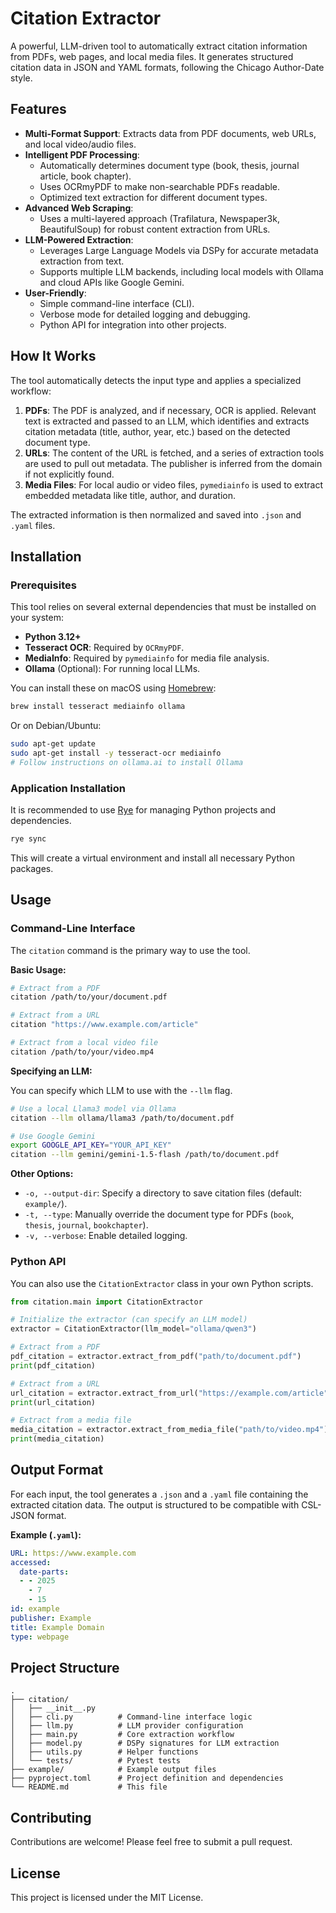 # Citation Extractor

A powerful, LLM-driven tool to automatically extract citation information from PDFs, web pages, and local media files. It generates structured citation data in JSON and YAML formats, following the Chicago Author-Date style.

## Features

-   **Multi-Format Support**: Extracts data from PDF documents, web URLs, and local video/audio files.
-   **Intelligent PDF Processing**:
    -   Automatically determines document type (book, thesis, journal article, book chapter).
    -   Uses OCRmyPDF to make non-searchable PDFs readable.
    -   Optimized text extraction for different document types.
-   **Advanced Web Scraping**:
    -   Uses a multi-layered approach (Trafilatura, Newspaper3k, BeautifulSoup) for robust content extraction from URLs.
-   **LLM-Powered Extraction**:
    -   Leverages Large Language Models via DSPy for accurate metadata extraction from text.
    -   Supports multiple LLM backends, including local models with Ollama and cloud APIs like Google Gemini.
-   **User-Friendly**:
    -   Simple command-line interface (CLI).
    -   Verbose mode for detailed logging and debugging.
    -   Python API for integration into other projects.

## How It Works

The tool automatically detects the input type and applies a specialized workflow:

1.  **PDFs**: The PDF is analyzed, and if necessary, OCR is applied. Relevant text is extracted and passed to an LLM, which identifies and extracts citation metadata (title, author, year, etc.) based on the detected document type.
2.  **URLs**: The content of the URL is fetched, and a series of extraction tools are used to pull out metadata. The publisher is inferred from the domain if not explicitly found.
3.  **Media Files**: For local audio or video files, `pymediainfo` is used to extract embedded metadata like title, author, and duration.

The extracted information is then normalized and saved into `.json` and `.yaml` files.

## Installation

### Prerequisites

This tool relies on several external dependencies that must be installed on your system:

-   **Python 3.12+**
-   **Tesseract OCR**: Required by `OCRmyPDF`.
-   **MediaInfo**: Required by `pymediainfo` for media file analysis.
-   **Ollama** (Optional): For running local LLMs.

You can install these on macOS using [Homebrew](https://brew.sh/):

```bash
brew install tesseract mediainfo ollama
```

Or on Debian/Ubuntu:

```bash
sudo apt-get update
sudo apt-get install -y tesseract-ocr mediainfo
# Follow instructions on ollama.ai to install Ollama
```

### Application Installation

It is recommended to use [Rye](https://rye-up.com/) for managing Python projects and dependencies.

```bash
rye sync
```

This will create a virtual environment and install all necessary Python packages.

## Usage

### Command-Line Interface

The `citation` command is the primary way to use the tool.

**Basic Usage:**

```bash
# Extract from a PDF
citation /path/to/your/document.pdf

# Extract from a URL
citation "https://www.example.com/article"

# Extract from a local video file
citation /path/to/your/video.mp4
```

**Specifying an LLM:**

You can specify which LLM to use with the `--llm` flag.

```bash
# Use a local Llama3 model via Ollama
citation --llm ollama/llama3 /path/to/document.pdf

# Use Google Gemini
export GOOGLE_API_KEY="YOUR_API_KEY"
citation --llm gemini/gemini-1.5-flash /path/to/document.pdf
```

**Other Options:**

-   `-o, --output-dir`: Specify a directory to save citation files (default: `example/`).
-   `-t, --type`: Manually override the document type for PDFs (`book`, `thesis`, `journal`, `bookchapter`).
-   `-v, --verbose`: Enable detailed logging.

### Python API

You can also use the `CitationExtractor` class in your own Python scripts.

```python
from citation.main import CitationExtractor

# Initialize the extractor (can specify an LLM model)
extractor = CitationExtractor(llm_model="ollama/qwen3")

# Extract from a PDF
pdf_citation = extractor.extract_from_pdf("path/to/document.pdf")
print(pdf_citation)

# Extract from a URL
url_citation = extractor.extract_from_url("https://example.com/article")
print(url_citation)

# Extract from a media file
media_citation = extractor.extract_from_media_file("path/to/video.mp4")
print(media_citation)
```

## Output Format

For each input, the tool generates a `.json` and a `.yaml` file containing the extracted citation data. The output is structured to be compatible with CSL-JSON format.

**Example (`.yaml`):**

```yaml
URL: https://www.example.com
accessed:
  date-parts:
  - - 2025
    - 7
    - 15
id: example
publisher: Example
title: Example Domain
type: webpage
```

## Project Structure

```
.
├── citation/
│   ├── __init__.py
│   ├── cli.py          # Command-line interface logic
│   ├── llm.py          # LLM provider configuration
│   ├── main.py         # Core extraction workflow
│   ├── model.py        # DSPy signatures for LLM extraction
│   ├── utils.py        # Helper functions
│   └── tests/          # Pytest tests
├── example/            # Example output files
├── pyproject.toml      # Project definition and dependencies
└── README.md           # This file
```

## Contributing

Contributions are welcome! Please feel free to submit a pull request.

## License

This project is licensed under the MIT License.